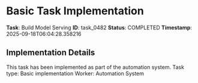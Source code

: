 # Basic Task Implementation

**Task**: Build Model Serving
**ID**: task_0482
**Status**: COMPLETED
**Timestamp**: 2025-09-18T06:04:28.358216

## Implementation Details

This task has been implemented as part of the automation system.
Task type: Basic implementation
Worker: Automation System
